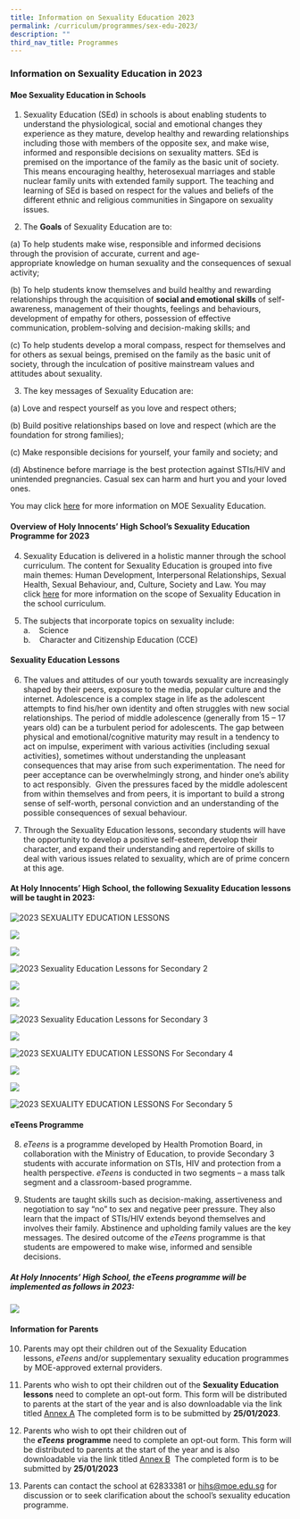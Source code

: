 ```yaml
---
title: Information on Sexuality Education 2023
permalink: /curriculum/programmes/sex-edu-2023/
description: ""
third_nav_title: Programmes
---
```

### **Information on Sexuality Education in 2023**

#### **Moe Sexuality Education in Schools**

1.   Sexuality Education (SEd) in schools is about enabling students to understand the physiological, social and emotional changes they experience as they mature, develop healthy and rewarding relationships including those with members of the opposite sex, and make wise, informed and responsible decisions on sexuality matters. SEd is premised on the importance of the family as the basic unit of society. This means encouraging healthy, heterosexual marriages and stable nuclear family units with extended family support. The teaching and learning of SEd is based on respect for the values and beliefs of the different ethnic and religious communities in Singapore on sexuality issues.
 
2.  The **Goals** of Sexuality Education are to:
 
 (a) To help students make wise, responsible and informed decisions through the provision of accurate, current and age-appropriate knowledge on human sexuality and the consequences of sexual activity;
 
 (b) To help students know themselves and build healthy and rewarding relationships through the acquisition of **social and emotional skills** of self-awareness, management of their thoughts, feelings and behaviours, development of empathy for others, possession of effective communication, problem-solving and decision-making skills; and
 
 (c) To help students develop a moral compass, respect for themselves and for others as sexual beings, premised on the family as the basic unit of society, through the inculcation of positive mainstream values and attitudes about sexuality.
 
3.  The key messages of Sexuality Education are:
 
 (a) Love and respect yourself as you love and respect others;
 
 (b) Build positive relationships based on love and respect (which are the foundation for strong families);
 
 (c) Make responsible decisions for yourself, your family and society; and
 
 (d) Abstinence before marriage is the best protection against STIs/HIV and unintended pregnancies. Casual sex can harm and hurt you and your loved ones.
 
You may click [here]((https://www.moe.gov.sg/education-in-sg/our-programmes/sexuality-education)) for more information on MOE Sexuality Education.

#### **Overview of Holy Innocents’ High School’s Sexuality Education Programme for 2023**

4.  Sexuality Education is delivered in a holistic manner through the school curriculum. The content for Sexuality Education is grouped into five main themes: Human Development, Interpersonal Relationships, Sexual Health, Sexual Behaviour, and, Culture, Society and Law. You may click [here]((https://www.moe.gov.sg/education-in-sg/our-programmes/sexuality-education/scope-and-teaching-approach)) for more information on the scope of Sexuality Education in the school curriculum.
 
5.  The subjects that incorporate topics on sexuality include: <br>
 a.    Science <br>
 b.    Character and Citizenship Education (CCE)
 
#### **Sexuality Education Lessons**

6.  The values and attitudes of our youth towards sexuality are increasingly shaped by their peers, exposure to the media, popular culture and the internet. Adolescence is a complex stage in life as the adolescent attempts to find his/her own identity and often struggles with new social relationships. The period of middle adolescence (generally from 15 – 17 years old) can be a turbulent period for adolescents. The gap between physical and emotional/cognitive maturity may result in a tendency to act on impulse, experiment with various activities (including sexual activities), sometimes without understanding the unpleasant consequences that may arise from such experimentation. The need for peer acceptance can be overwhelmingly strong, and hinder one’s ability to act responsibly.  Given the pressures faced by the middle adolescent from within themselves and from peers, it is important to build a strong sense of self-worth, personal conviction and an understanding of the possible consequences of sexual behaviour.


7.  Through the Sexuality Education lessons, secondary students will have the opportunity to develop a positive self-esteem, develop their character, and expand their understanding and repertoire of skills to deal with various issues related to sexuality, which are of prime concern at this age.

#### **At Holy Innocents’ High School, the following Sexuality Education lessons will be taught in 2023:**

![2023 SEXUALITY EDUCATION LESSONS](/images/2023%20SEXUALITY%20EDUCATION/2023%20SEXUALITY%20EDUCATION%20LESSONS%20IN%20CCE%202021%20PNG%20File.png)

![](/images/2023%20SEXUALITY%20EDUCATION/2023%20SEXUALITY%20EDUCATION%20LESSONS%20IN%20CCE%202021%20PNG%20File%20(2).png)

![](/images/2023%20SEXUALITY%20EDUCATION/2023%20SEXUALITY%20EDUCATION%20LESSONS%20IN%20CCE%202021%20PNG%20File%20(3).png) 

![2023 Sexuality Education Lessons for Secondary 2](/images/2023%20SEXUALITY%20EDUCATION/2023%20SEXUALITY%20EDUCATION%20LESSONS%20IN%20CCE%202021%20Secondary%202.png)

![](/images/2023%20SEXUALITY%20EDUCATION/2023%20SEXUALITY%20EDUCATION%20LESSONS%20IN%20CCE%202021%20Secondary%202%20(2).png)

![](/images/2023%20SEXUALITY%20EDUCATION/2023%20SEXUALITY%20EDUCATION%20LESSONS%20IN%20CCE%202021%20Secondary%202%20(3).png)

![2023 Sexuality Education Lessons for Secondary 3](/images/2023%20SEXUALITY%20EDUCATION/2023%20SEXUALITY%20EDUCATION%20LESSONS%20IN%20CCE%202021%20Secondary%203.png)

![](/images/2023%20SEXUALITY%20EDUCATION/2023%20SEXUALITY%20EDUCATION%20LESSONS%20IN%20CCE%202021%20Secondary%203%20(2).png)

![2023 SEXUALITY EDUCATION LESSONS For Secondary 4 ](/images/2023%20SEXUALITY%20EDUCATION/2023%20SEXUALITY%20EDUCATION%20LESSONS%20IN%20CCE%202021%20Secondary%204.png)

![](/images/2023%20SEXUALITY%20EDUCATION/2023%20SEXUALITY%20EDUCATION%20LESSONS%20IN%20CCE%202021%20Secondary%204%20(2).png)

![](/images/2023%20SEXUALITY%20EDUCATION/2023%20SEXUALITY%20EDUCATION%20LESSONS%20IN%20CCE%202021%20Secondary%204%20(3).png)

![2023 SEXUALITY EDUCATION LESSONS For Secondary 5](/images/2023%20SEXUALITY%20EDUCATION/2023%20SEXUALITY%20EDUCATION%20LESSONS%20IN%20CCE%202021%20Secondary%205.png)

#### **eTeens Programme**

8.  _eTeens_ is a programme developed by Health Promotion Board, in collaboration with the Ministry of Education, to provide Secondary 3 students with accurate information on STIs, HIV and protection from a health perspective. _eTeens_ is conducted in two segments – a mass talk segment and a classroom-based programme.

9.  Students are taught skills such as decision-making, assertiveness and negotiation to say “no” to sex and negative peer pressure. They also learn that the impact of STIs/HIV extends beyond themselves and involves their family. Abstinence and upholding family values are the key messages. The desired outcome of the _eTeens_ programme is that students are empowered to make wise, informed and sensible decisions.

##### **At Holy Innocents’ High School, the _eTeens_ programme will be implemented as follows in 2023:**

![](/images/school%20website%20table.jpg)


#### **Information for Parents**

10. Parents may opt their children out of the Sexuality Education lessons, _eTeens_ and/or supplementary sexuality education programmes by MOE-approved external providers.

11. Parents who wish to opt their children out of the **Sexuality Education lessons** need to complete an opt-out form. This form will be distributed to parents at the start of the year and is also downloadable via the link titled [Annex A](https://drive.google.com/file/d/1eOPqzaOZDIOtF95C-Kj0UEs1Bcm62oGR/view?usp=sharing) The completed form is to be submitted by **25/01/2023**.

12. Parents who wish to opt their children out of the **_eTeens_** **programme** need to complete an opt-out form. This form will be distributed to parents at the start of the year and is also downloadable via the link titled [Annex B](https://drive.google.com/file/d/1nqEXQ67hjUGIh9MKR6x4-To7-CxenJLk/view?usp=sharing)  The completed form is to be submitted by **25/01/2023**

13. Parents can contact the school at 62833381 or [hihs@moe.edu.sg](mailto:hihs@moe.edu.sg) for discussion or to seek clarification about the school’s sexuality education programme.